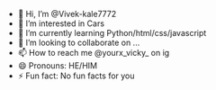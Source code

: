 - 👋 Hi, I’m @Vivek-kale7772
- 👀 I’m interested in Cars
- 🌱 I’m currently learning Python/html/css/javascript
- 💞️ I’m looking to collaborate on ...
- 📫 How to reach me @yourx_vicky_ on ig
- 😄 Pronouns: HE/HIM
- ⚡ Fun fact: No fun facts for you

<!---
Vivek-kale7772/Vivek-kale7772 is a ✨ special ✨ repository because its `README.md` (this file) appears on your GitHub profile.
You can click the Preview link to take a look at your changes.
--->

